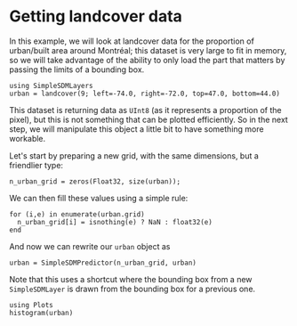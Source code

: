 # Getting landcover data

In this example, we will look at landcover data for the proportion of
urban/built area around Montréal; this dataset is very large to fit in memory,
so we will take advantage of the ability to only load the part that matters by
passing the limits of a bounding box.

```@example urban
using SimpleSDMLayers
urban = landcover(9; left=-74.0, right=-72.0, top=47.0, bottom=44.0)
```

This dataset is returning data as `UInt8` (as it represents a proportion of the
pixel), but this is not something that can be plotted efficiently. So in the
next step, we will manipulate this object a little bit to have something more
workable.

Let's start by preparing a new grid, with the same dimensions, but a friendlier type:

```@example urban
n_urban_grid = zeros(Float32, size(urban));
```

We can then fill these values using a simple rule:

```@example urban
for (i,e) in enumerate(urban.grid)
  n_urban_grid[i] = isnothing(e) ? NaN : float32(e)
end
```

And now we can rewrite our `urban` object as

```@example urban
urban = SimpleSDMPredictor(n_urban_grid, urban)
```

Note that this uses a shortcut where the bounding box from a new
`SimpleSDMLayer` is drawn from the bounding box for a previous one.

```@example urban
using Plots
histogram(urban)
```
